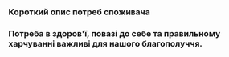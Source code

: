 ### Короткий опис потреб споживача
### Потреба в здоров'ї, повазі до себе та правильному харчуванні важливі для нашого благополуччя.
